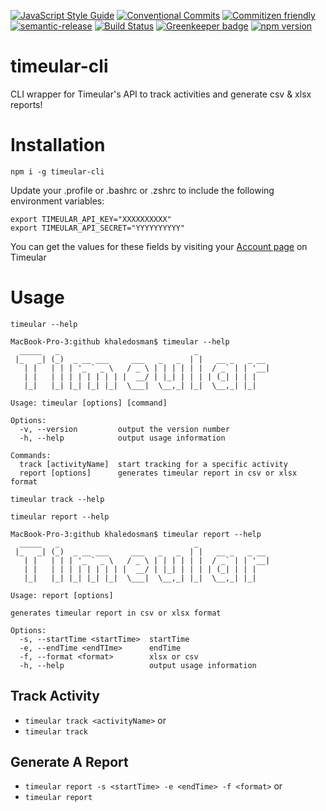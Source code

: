 [![JavaScript Style Guide](https://img.shields.io/badge/code_style-standard-brightgreen.svg)](https://standardjs.com)
[![Conventional Commits](https://img.shields.io/badge/Conventional%20Commits-1.0.0-yellow.svg)](https://conventionalcommits.org)
[![Commitizen friendly](https://img.shields.io/badge/commitizen-friendly-brightgreen.svg)](http://commitizen.github.io/cz-cli/)
[![semantic-release](https://img.shields.io/badge/%20%20%F0%9F%93%A6%F0%9F%9A%80-semantic--release-e10079.svg)](https://github.com/semantic-release/semantic-release)
[![Build Status](https://travis-ci.org/khaledosman/timeular-cli.svg?branch=master)](https://travis-ci.org/khaledosman/timeular-cli) [![Greenkeeper badge](https://badges.greenkeeper.io/khaledosman/timeular-cli.svg)](https://greenkeeper.io/)
[![npm version](https://badge.fury.io/js/timeular-cli.svg)](https://badge.fury.io/js/timeular-cli)

# timeular-cli
CLI wrapper for Timeular's API to track activities and generate csv & xlsx reports!

# Installation

`npm i -g timeular-cli`


Update your .profile or .bashrc or .zshrc to include the following environment variables:

```
export TIMEULAR_API_KEY="XXXXXXXXXX"
export TIMEULAR_API_SECRET="YYYYYYYYYY"
```

You can get the values for these fields by visiting your [Account page](https://profile.timeular.com/#/app/account) on Timeular

# Usage
`timeular --help`
```
MacBook-Pro-3:github khaledosman$ timeular --help
  _____   _                              _
 |_   _| (_)  _ __ ___     ___   _   _  | |   __ _   _ __
   | |   | | | '_ ` _ \   / _ \ | | | | | |  / _` | | '__|
   | |   | | | | | | | | |  __/ | |_| | | | | (_| | | |
   |_|   |_| |_| |_| |_|  \___|  \__,_| |_|  \__,_| |_|

Usage: timeular [options] [command]

Options:
  -v, --version         output the version number
  -h, --help            output usage information

Commands:
  track [activityName]  start tracking for a specific activity
  report [options]      generates timeular report in csv or xlsx format
```

`timeular track --help`

`timeular report --help`
```
MacBook-Pro-3:github khaledosman$ timeular report --help
  _____   _                              _
 |_   _| (_)  _ __ ___     ___   _   _  | |   __ _   _ __
   | |   | | | '_ ` _ \   / _ \ | | | | | |  / _` | | '__|
   | |   | | | | | | | | |  __/ | |_| | | | | (_| | | |
   |_|   |_| |_| |_| |_|  \___|  \__,_| |_|  \__,_| |_|

Usage: report [options]

generates timeular report in csv or xlsx format

Options:
  -s, --startTime <startTime>  startTime
  -e, --endTime <endTIme>      endTime
  -f, --format <format>        xlsx or csv
  -h, --help                   output usage information
```

## Track Activity
- `timeular track <activityName>`  or
- `timeular track`

## Generate A Report
- `timeular report -s <startTime> -e <endTime> -f <format>` or
- `timeular report`

